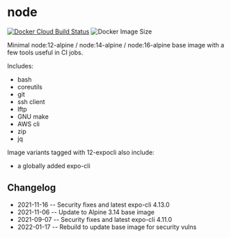 # node

[![Docker Cloud Build Status](https://img.shields.io/docker/cloud/build/countingup/node.svg)](https://hub.docker.com/r/countingup/node/builds/) ![Docker Image Size](https://img.shields.io/docker/image-size/countingup/node/12)

Minimal node:12-alpine / node:14-alpine / node:16-alpine base image with a few tools useful in CI jobs.

Includes:
 - bash
 - coreutils
 - git
 - ssh client
 - lftp
 - GNU make
 - AWS cli
 - zip
 - jq

Image variants tagged with 12-expocli also include:
 - a globally added expo-cli

## Changelog

 - 2021-11-16 -- Security fixes and latest expo-cli 4.13.0
 - 2021-11-06 -- Update to Alpine 3.14 base image
 - 2021-09-07 -- Security fixes and latest expo-cli 4.11.0
 - 2022-01-17 -- Rebuild to update base image for security vulns
